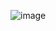 ![image](https://user-images.githubusercontent.com/11780795/152404578-bdeb3432-a79e-48e1-8de3-4ead4c562b3d.png)
